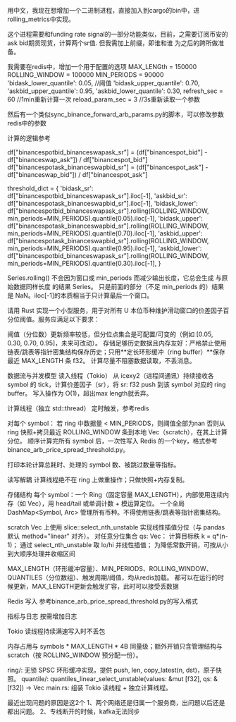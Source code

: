 用中文，我现在想增加一个二进制进程，直接加入到cargo的bin中，进rolling_metrics中实现。

这个进程需要和funding rate signal的一部分功能类似，目前，之需要订阅币安的ask bid期货现货，计算两个sr值.
但我需加上前缀，即谁和谁 为之后的跨所做准备。

我需要在redis中，增加一个用于配置的选项
MAX_LENGth = 150000
ROLLING_WINDOW = 100000 
MIN_PERIODS = 90000 
'bidask_lower_quantile': 0.05,  //阈值
'bidask_upper_quantile': 0.70, 
'askbid_upper_quantile': 0.95, 
'askbid_lower_quantile': 0.30, 
refresh_sec = 60 //1min重新计算一次
reload_param_sec = 3 //3s重新读取一个参数

然后有一个类似sync_binance_forward_arb_params.py的脚本，可以修改参数redis中的参数

计算的逻辑参考

df["binancespotbid_binanceswapask_sr"] = (df["binancespot_bid"] - df["binanceswap_ask"]) / df["binancespot_bid"]
df["binancespotask_binanceswapbid_sr"] = (df["binancespot_ask"] - df["binanceswap_bid"]) / df["binancespot_ask"]

threshold_dict = { 
    'bidask_sr': df["binancespotbid_binanceswapask_sr"].iloc[-1], 
    'askbid_sr': df["binancespotask_binanceswapbid_sr"].iloc[-1], 
    'bidask_lower': df["binancespotbid_binanceswapask_sr"].rolling(ROLLING_WINDOW, min_periods=MIN_PERIODS).quantile(0.05).iloc[-1],
    'bidask_upper': df["binancespotask_binanceswapbid_sr"].rolling(ROLLING_WINDOW, min_periods=MIN_PERIODS).quantile(0.70).iloc[-1],
    'askbid_upper': df["binancespotask_binanceswapbid_sr"].rolling(ROLLING_WINDOW, min_periods=MIN_PERIODS).quantile(0.95).iloc[-1],
    'askbid_lower': df["binancespotbid_binanceswapask_sr"].rolling(ROLLING_WINDOW, min_periods=MIN_PERIODS).quantile(0.30).iloc[-1],
} 

Series.rolling() 不会因为窗口或 min_periods 而减少输出长度，它总会生成 与原始数据同样长度 的结果 Series。
只是前面的部分（不足 min_periods 的）结果是 NaN。iloc[-1]的本质相当于只计算最后一个窗口。

请用 Rust 实现一个小型服务，用于对所有 U 本位币种维护滑动窗口的价差因子百分位阈值。服务应满足以下要求：


阈值（分位数）更新频率较低，但分位点集合是可配置/可变的（例如 [0.05, 0.30, 0.70, 0.95]，未来可改动）。
存储足够历史数据且内存友好：严格禁止使用链表/跳表等指针密集结构保存历史；只用**定长环形缓冲（ring buffer）**保存最近 MAX_LENGTH 条 f32。
计算尽量不阻塞数据读取，不丢消息。

数据流与并发模型
读入线程（Tokio）
从 icexy2（进程间通讯）持续接收各 symbol 的 tick，计算价差因子（sr），将 sr: f32 push 到该 symbol 对应的 ring buffer。
写入操作为 O(1)，超出max length就丢弃。

计算线程（独立 std::thread）
定时触发，参考redis

对每个 symbol：
若 ring 中数据量 < MIN_PERIODS，则阈值全部为nan
否则从 ring 快照+拷贝最近 ROLLING_WINDOW 条到本地 Vec<f32>（scratch），在其上计算分位。
顺序计算完所有 symbol 后，一次性写入 Redis 的一个key，格式参考binance_arb_price_spread_threshold.py。

打印本轮计算总耗时、处理的 symbol 数、被跳过数量等指标。

读写解耦
计算线程绝不在 ring 上做重操作；只做快照+内存复制。

存储结构
每个 symbol：一个 Ring<f32>（固定容量 MAX_LENGTH），内部使用连续内存（如 Vec<f32>），用 head/tail 或单调计数 + 模运算定位。
一个全局 DashMap<Symbol, Arc<Ring>> 管理所有币种。不得使用链表/跳表等指针密集结构。

scratch Vec<f32> 上使用 slice::select_nth_unstable 实现线性插值分位（与 pandas 默认 method="linear" 对齐）。
对任意分位集合 qs: Vec<f32>：
计算目标秩 k = q*(n-1)；
通过 select_nth_unstable 取 lo/hi 并线性插值；
为降低常数开销，可按从小到大顺序处理并收缩区间


MAX_LENGTH（环形缓冲容量）、MIN_PERIODS、ROLLING_WINDOW、QUANTILES（分位数组）、触发周期/阈值，均从redis加载。
都可以在运行的时候更新，MAX_LENGTH更新会触发扩容，此时可以接受丢数据

Redis 写入
参考binance_arb_price_spread_threshold.py的写入格式

指标与日志
按需增加日志

Tokio 读线程持续满速写入时不丢包

内存占用与 symbols * MAX_LENGTH * 4B 同量级；额外开销只含管理结构与 scratch（按 ROLLING_WINDOW 预分配一份）。


ring/: 无锁 SPSC 环形缓冲实现，提供 push, len, copy_latest(n, dst)，原子快照。
quantile/:
quantiles_linear_select_unstable(values: &mut [f32], qs: &[f32]) -> Vec<f32>
main.rs: 组装 Tokio 读线程 + 独立计算线程。

最近出现问题的原因是这2个
1、两个网络还是归属一个服务商，出问题以后还是都出问题。
2、专线断开的时候，kafka无法同步



